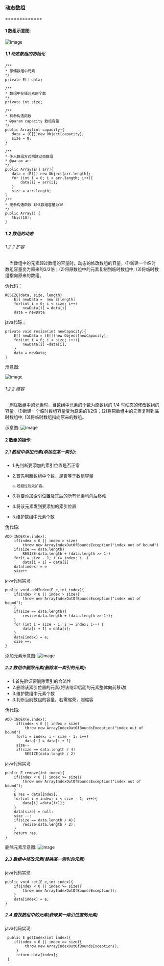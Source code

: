  ### 动态数组
 
 =============
 #### 1 数组示意图:
  ![image](https://github.com/FunCheney/data-structure/blob/master/src/main/java/com/fchen/datastructure/array/image/arr.png "arr")
 ##### 1.1 动态数组的初始化
 ```
/**
 * 存储数组中元素
 */
private E[] data;

/**
 * 数组中存储元素的个数
 */
private int size;

/**
 * 有参构造函数
 * @param capacity 数组容量
 */
public Array(int capacity){
    data = (E[])new Object[capacity];
    size = 0;
}

/**
 * 传入数组方式构建动态数组
 * @param arr
 */
public Array(E[] arr){
    data = (E[]) new Object[arr.length];
    for (int i = 0; i < arr.length; i++){
        data[i] = arr[i];
    }
    size = arr.length;
}
/**
 * 无参构造函数 默认数组容量为10
 */
public Array() {
    this(10);
}
```
##### 1.2 数组的动态
###### 1.2 .1 扩容
&ensp;&ensp;当数组中的元素超过数组的容量时，动态的修改数组的容量。(1)新建一个临时数组容量变为原来的3/2倍；(2)将原数组中的元素复制到临时数组中;
(3)将临时数组指向原来的数组。

伪代码：
```
RESIZE(data, size, length)
    E[] newData =  new E[length]
    for(int i = 0; i < size; i++)
        newData[i] = data[i]
    data = newData
```
java代码：
```
private void resize(int newCapacity){
    E[] newData = (E[])new Object[newCapacity];
    for(int i = 0; i < size; i++){
        newData[i] =data[i];
    }
    data = newData;
}
```
示意图:

![image](https://github.com/FunCheney/data-structure/blob/master/src/main/java/com/fchen/datastructure/array/image/arrResize1.gif "arrResize")

###### 1.2.2.缩容
 &ensp;&ensp;删除数组中的元素时，当数组中元素的个数为原数组的 1/4 时动态的修改数组的容量。(1)新建一个临时数组容量变为原来的1/2倍；(2)将原数组中的元素复制到临时数组中;
 (3)将临时数组指向原来的数组。
 
 示意图:
 ![image](https://github.com/FunCheney/data-structure/blob/master/src/main/java/com/fchen/datastructure/array/image/arrResize2.gif "arrResize2")
 
#### 2 数组的操作:
##### 2.1 数组中添加元素(添加在某一索引):
* 1.先判断要添加的索引位置是否正常
* 2.首先判断数组中个数，是否等于数组容量

      a.若超过则先扩容。
* 3.将要添加索引位置及其后的所有元素均向后移动
* 4.将该元素发到要添加的索引位置
* 5.维护数组中元素个数

伪代码:
```
ADD-INDEX(e,index):
    if(index < 0 || index > size)
        throw new ArrayIndexOutOfBoundsException("index out of bound")
    if(size == data.length)
        RESIZE(data.length + (data.length >> 1))
    for(i = size - 1; i >= index; i--)
        data[i + 1] = data[i]
    data[index] = e
    size++
```
java代码实现:
```
public void addIndex(E e,int index){
    if(index < 0 || index > size){
        throw new ArrayIndexOutOfBoundsException("index out of bound");
    }
    if(size == data.length){
        resize(data.length + (data.length >> 1));
    }
    for (int i = size - 1; i >= index; i--) {
        data[i + 1] = data[i];
    }
    data[index] = e;
    size ++;
}
```
添加元素示意图:
![image](https://github.com/FunCheney/data-structure/blob/master/src/main/java/com/fchen/datastructure/array/image/add.gif "add")

##### 2.2 数组中删除元素(删除某一索引的元素):
* 1.首先验证要删除索引的合法性
* 2.删除该索引位置的元素(将该缩印后面的元素整体向前移动)
* 3.维护数组中元素个数
* 3.判断当前数组的容量，若需缩荣，则缩容

伪代码:
```
ADD-INDEX(e,index):
     if(index < 0 || index > size)
         throw new ArrayIndexOutOfBoundsException("index out of bound")
     for(i = index; i < size - 1; i++)
         data[i] = data[i + 1] 
     size--
     if(size == data.length / 4)
         RESIZE(data.length / 2)
```
java代码实现:
```
public E remove(int index){
    if(index < 0 || index >= size){
        throw new ArrayIndexOutOfBoundsException("index out of bound");
    }
    E res = data[index];
    for(int i = index; i < size - 1; i++){
        data[i] =data[i+1];
    }
    data[size] = null;
    size --;
    if(size == data.length / 4){
        resize(data.length / 2);
    }
    return res;
}
```
删除元素示意图:
![image](https://github.com/FunCheney/data-structure/blob/master/src/main/java/com/fchen/datastructure/array/image/remove.gif "remove")

##### 2.3 数组中修改元素(替换某一索引的元素)
java代码实现:
```
public void set(E e,int index){
    if(index < 0 || index >= size){
        throw new ArrayIndexOutOfBoundsException();
    }
    data[index] = e;
}
```

##### 2.4 查找数组中的元素(获取某一索引位置的元素)
java代码实现:
```
 public E getIndex(int index){
    if(index < 0 || index >= size){
         throw new ArrayIndexOutOfBoundsException();
     }
     return data[index];
 }
``` 
 

